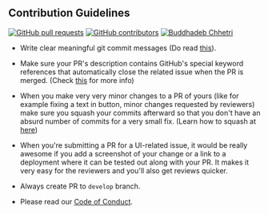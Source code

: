 ## Contribution Guidelines

[![GitHub pull requests](https://img.shields.io/github/issues-pr-raw/Buddhad/Contribution_Website?logo=git&logoColor=white)](https://github.com//Buddhad/Contribution_Website/compare) [![GitHub contributors](https://img.shields.io/github/contributors/Buddhad/Contribution_Website?logo=github)](https://github.com/Buddhad/Contribution_Website/graphs/contributors) [![Buddhadeb Chhetri](https://img.shields.io/badge/Author-@vinitshahdeo-gray.svg?colorA=gray&colorB=dodgerblue&logo=github)](https://github.com/Buddhad/)

- Write clear meaningful git commit messages (Do read [this](http://chris.beams.io/posts/git-commit/)).

- Make sure your PR's description contains GitHub's special keyword references that automatically close the related issue when the PR is merged. (Check [this](https://github.com/blog/1506-closing-issues-via-pull-requests) for more info)

- When you make very very minor changes to a PR of yours (like for example fixing a text in button, minor changes requested by reviewers) make sure you squash your commits afterward so that you don't have an absurd number of commits for a very small fix. (Learn how to squash at [here](https://davidwalsh.name/squash-commits-git))

- When you're submitting a PR for a UI-related issue, it would be really awesome if you add a screenshot of your change or a link to a deployment where it can be tested out along with your PR. It makes it very easy for the reviewers and you'll also get reviews quicker.


- Always create PR to `develop` branch.

- Please read our [Code of Conduct](./CODE_OF_CONDUCT.md).

